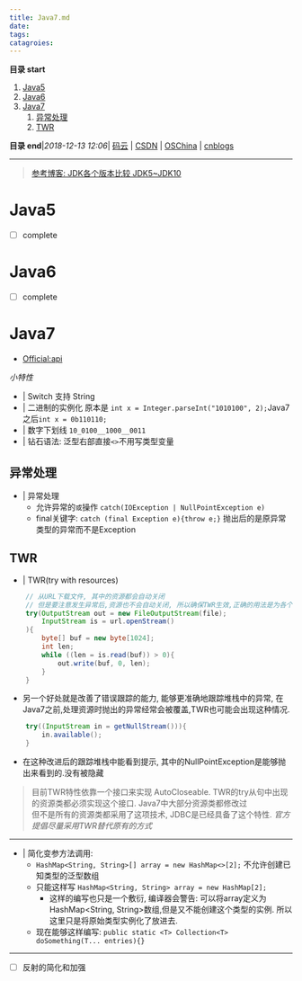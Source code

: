 ```yaml
---
title: Java7.md
date: 
tags: 
catagroies: 
---
```


**目录 start**
 
1. [Java5](#java5)
1. [Java6](#java6)
1. [Java7](#java7)
    1. [异常处理](#异常处理)
    1. [TWR](#twr)

**目录 end**|_2018-12-13 12:06_| [码云](https://gitee.com/gin9) | [CSDN](http://blog.csdn.net/kcp606) | [OSChina](https://my.oschina.net/kcp1104) | [cnblogs](http://www.cnblogs.com/kuangcp)
****************************************

> [参考博客: JDK各个版本比较 JDK5~JDK10](https://blog.csdn.net/tieselingzhi/article/details/79764048s)

# Java5 
- [ ] complete 

# Java6
- [ ] complete

# Java7
- [Official:api](https://docs.oracle.com/javase/7/docs/api/)

_小特性_
- | Switch 支持 String
- | 二进制的实例化 原本是 `int x = Integer.parseInt("1010100", 2);`Java7之后`int x = 0b110110;`
- | 数字下划线 `10_0100__1000__0011`
- | 钻石语法: 泛型右部直接`<>`不用写类型变量

## 异常处理
- | 异常处理
    - 允许异常的`或`操作 `catch(IOException | NullPointException e)`
    - final关键字: `catch (final Exception e){throw e;}` 抛出后的是原异常类型的异常而不是Exception

## TWR
- | TWR(try with resources)
```java
    // 从URL下载文件, 其中的资源都会自动关闭
    // 但是要注意发生异常后,资源也不会自动关闭, 所以确保TWR生效,正确的用法是为各个资源声明独立变量.
    try(OutputStream out = new FileOutputStream(file);
        InputStream is = url.openStream()
    ){
        byte[] buf = new byte[1024];
        int len; 
        while ((len = is.read(buf)) > 0){
            out.write(buf, 0, len);
        }
    }
```
- 另一个好处就是改善了错误跟踪的能力, 能够更准确地跟踪堆栈中的异常, 在Java7之前,处理资源时抛出的异常经常会被覆盖,TWR也可能会出现这种情况.
```java
    try((InputStream in = getNullStream())){
        in.available();
    }
```
- 在这种改进后的跟踪堆栈中能看到提示, 其中的NullPointException是能够抛出来看到的.没有被隐藏

> 目前TWR特性依靠一个接口来实现 AutoCloseable. TWR的try从句中出现的资源类都必须实现这个接口. Java7中大部分资源类都修改过  
> 但不是所有的资源类都采用了这项技术, JDBC是已经具备了这个特性. _官方提倡尽量采用TWR替代原有的方式_  


*********************
- | 简化变参方法调用:
    - `HashMap<String, String>[] array = new HashMap<>[2];` 不允许创建已知类型的泛型数组
    - 只能这样写 `HashMap<String, String> array = new HashMap[2];`
        - 这样的编写也只是一个敷衍, 编译器会警告: 可以将array定义为HashMap<String, String>数组,但是又不能创建这个类型的实例. 所以这里只是将原始类型实例化了放进去.
    - 现在能够这样编写: `public static <T> Collection<T> doSomething(T... entries){}`

**********************
- [ ] 反射的简化和加强

